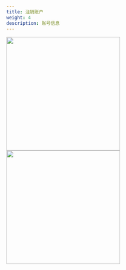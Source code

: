 ```yaml
---
title: 注销账户
weight: 4
description: 账号信息
---
```


<img src="/../../zh/photo/docs/app/my/delete.png" style="margin-right: 50px" width="300">

<img src="/../../zh/photo/docs/app/my/delete1.png" style="margin-right: 50px" width="300">
